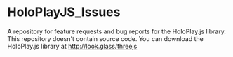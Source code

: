 # HoloPlayJS_Issues
A repository for feature requests and bug reports for the HoloPlay.js library. This repository doesn't contain source code. You can download the HoloPlay.js library at http://look.glass/threejs
